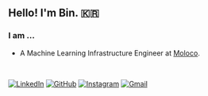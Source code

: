 ## Hello! I'm Bin. 🇰🇷


### I am ...

- A Machine Learning Infrastructure Engineer at [Moloco](https://www.moloco.com/).
<br>

[![LinkedIn](https://img.shields.io/badge/linkedin-%230077B5.svg?style=for-the-badge&logo=linkedin&logoColor=white)](https://www.linkedin.com/in/bin-jang-14b977148/)
[![GitHub](https://img.shields.io/badge/github-%23121011.svg?style=for-the-badge&logo=github&logoColor=white)](https://github.com/binjang)
[![Instagram](https://img.shields.io/badge/Instagram-%23E4405F.svg?style=for-the-badge&logo=Instagram&logoColor=white)](https://www.instagram.com/binj0313/)
[![Gmail](https://img.shields.io/badge/Gmail-D14836?style=for-the-badge&logo=gmail&logoColor=white)](mailto:bjang98@gmail.com)

<!--
**binjang/binjang** is a ✨ _special_ ✨ repository because its `README.md` (this file) appears on your GitHub profile.

Here are some ideas to get you started:

- 🔭 I’m currently working on ...
- 🌱 I’m currently learning ...
- 👯 I’m looking to collaborate on ...
- 🤔 I’m looking for help with ...
- 💬 Ask me about ...
- 📫 How to reach me: ...
- 😄 Pronouns: ...
- ⚡ Fun fact: ...
-->
